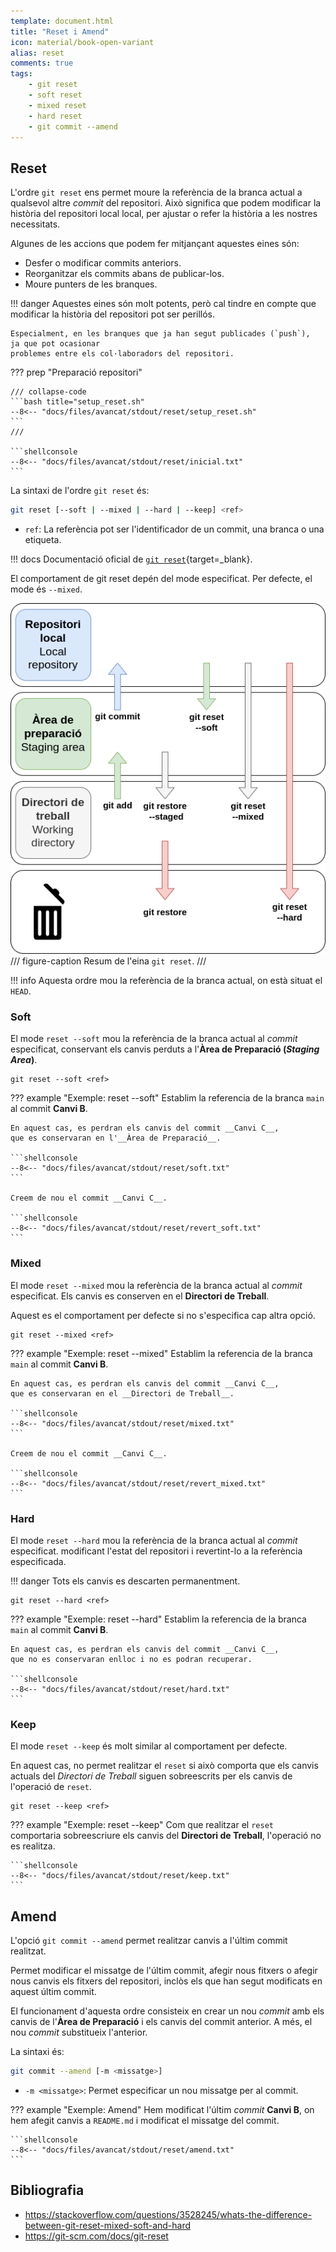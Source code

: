 ```yaml
---
template: document.html
title: "Reset i Amend"
icon: material/book-open-variant
alias: reset
comments: true
tags:
    - git reset
    - soft reset
    - mixed reset
    - hard reset
    - git commit --amend
---
```


## Reset
L'ordre `git reset` ens permet moure la referència de la branca actual a qualsevol
altre _commit_ del repositori.
Això significa que podem modificar la història del repositori local local,
per ajustar o refer la història a les nostres necessitats.

Algunes de les accions que podem fer mitjançant aquestes eines són:

- Desfer o modificar commits anteriors.
- Reorganitzar els commits abans de publicar-los.
- Moure punters de les branques.

!!! danger
    Aquestes eines són molt potents, però cal tindre en compte que modificar la història del repositori
    pot ser perillós.

    Especialment, en les branques que ja han segut publicades (`push`),  ja que pot ocasionar
    problemes entre els col·laboradors del repositori.

??? prep "Preparació repositori"

    /// collapse-code
    ```bash title="setup_reset.sh"
    --8<-- "docs/files/avancat/stdout/reset/setup_reset.sh"
    ```
    ///

    ```shellconsole
    --8<-- "docs/files/avancat/stdout/reset/inicial.txt"
    ```

La sintaxi de l'ordre `git reset` és:
```bash
git reset [--soft | --mixed | --hard | --keep] <ref>
```

- `ref`: La referència pot ser l'identificador de un commit, una branca o una etiqueta.

!!! docs
    Documentació oficial de [`git reset`](https://git-scm.com/docs/git-reset){target=_blank}.

El comportament de git reset depén del mode especificat. Per defecte, el mode és `--mixed`.

![Resum de l'eina git reset](img/reset/resum_reset.png)
/// figure-caption
Resum de l'eina `git reset`.
///

!!! info
    Aquesta ordre mou la referència de la branca actual, on està situat el `HEAD`.


### Soft
El mode `reset --soft` mou la referència de la branca actual al _commit_ especificat,
conservant els canvis perduts a l'__Àrea de Preparació (_Staging Area_)__.

```
git reset --soft <ref>
```

??? example "Exemple: reset --soft"
    Establim la referencia de la branca `main` al commit __Canvi B__.

    En aquest cas, es perdran els canvis del commit __Canvi C__,
    que es conservaran en l'__Àrea de Preparació__.

    ```shellconsole
    --8<-- "docs/files/avancat/stdout/reset/soft.txt"
    ```

    Creem de nou el commit __Canvi C__.

    ```shellconsole
    --8<-- "docs/files/avancat/stdout/reset/revert_soft.txt"
    ```

### Mixed
El mode `reset --mixed` mou la referència de la branca actual al _commit_ especificat.
Els canvis es conserven en el __Directori de Treball__.

Aquest es el comportament per defecte si no s'especifica cap altra opció.

```
git reset --mixed <ref>
```

??? example "Exemple: reset --mixed"
    Establim la referencia de la branca `main` al commit __Canvi B__.

    En aquest cas, es perdran els canvis del commit __Canvi C__,
    que es conservaran en el __Directori de Treball__.

    ```shellconsole
    --8<-- "docs/files/avancat/stdout/reset/mixed.txt"
    ```

    Creem de nou el commit __Canvi C__.

    ```shellconsole
    --8<-- "docs/files/avancat/stdout/reset/revert_mixed.txt"
    ```


### Hard
El mode `reset --hard` mou la referència de la branca actual al _commit_ especificat.
modificant l'estat del repositori i revertint-lo a la referència especificada.

!!! danger
    Tots els canvis es descarten permanentment.

```
git reset --hard <ref>
```

??? example "Exemple: reset --hard"
    Establim la referencia de la branca `main` al commit __Canvi B__.

    En aquest cas, es perdran els canvis del commit __Canvi C__,
    que no es conservaran enlloc i no es podran recuperar.

    ```shellconsole
    --8<-- "docs/files/avancat/stdout/reset/hard.txt"
    ```


### Keep
El mode `reset --keep` és molt similar al comportament per defecte.

En aquest cas, no permet realitzar el `reset` si això comporta
que els canvis actuals del _Directori de Treball_ siguen sobreescrits
per els canvis de l'operació de `reset`.

```
git reset --keep <ref>
```

??? example "Exemple: reset --keep"
    Com que realitzar el `reset` comportaria sobreescriure els canvis del __Directori de Treball__,
    l'operació no es realitza.

    ```shellconsole
    --8<-- "docs/files/avancat/stdout/reset/keep.txt"
    ```


## Amend
L'opció `git commit --amend` permet realitzar canvis a l'últim commit realitzat.

Permet modificar el missatge de l'últim commit, afegir nous fitxers o afegir
nous canvis els fitxers del repositori, inclòs els que han segut modificats en aquest últim commit.

El funcionament d'aquesta ordre consisteix en crear un nou _commit_ amb els canvis de l'__Àrea de Preparació__
i els canvis del commit anterior. A més, el nou _commit_ substitueix l'anterior.

La sintaxi és:
```bash
git commit --amend [-m <missatge>]
```

- `-m <missatge>`: Permet especificar un nou missatge per al commit.

??? example "Exemple: Amend"
    Hem modificat l'últim _commit_ __Canvi B__,
    on hem afegit canvis a `README.md` i modificat el missatge del commit.

    ```shellconsole
    --8<-- "docs/files/avancat/stdout/reset/amend.txt"
    ```

## Bibliografia
- https://stackoverflow.com/questions/3528245/whats-the-difference-between-git-reset-mixed-soft-and-hard
- https://git-scm.com/docs/git-reset
